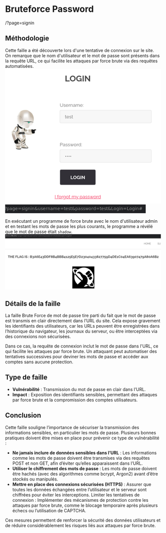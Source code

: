# Bruteforce Password
/?page=signin

## Méthodologie

Cette faille a été découverte lors d'une tentative de connexion sur le site. On remarque que le nom d'utilisateur et le mot de passe sont présents dans la requête URL, ce qui facilite les attaques par force brute via des requêtes automatisées.
![login-page](../../Assets/login-page.png)
![login-query](../../Assets/login-query.png)

En exécutant un programme de force brute avec le nom d'utilisateur admin et en testant les mots de passe les plus courants, le programme a révélé que le mot de passe était `shadow`.
![flag](../../Assets/bruteforce-flag.png)


## Détails de la faille
La faille Brute Force de mot de passe tire parti du fait que le mot de passe est transmis en clair directement dans l’URL du site.
Cela expose gravement les identifiants des utilisateurs, car les URLs peuvent être enregistrées dans l’historique du navigateur, les journaux du serveur, ou être interceptées via des connexions non sécurisées.

Dans ce cas, la requête de connexion inclut le mot de passe dans l'URL, ce qui facilite les attaques par force brute. Un attaquant peut automatiser des tentatives successives pour deviner les mots de passe et accéder aux comptes sans aucune protection.

## Type de faille
- **Vulnérabilité** : Transmission du mot de passe en clair dans l’URL.
- **Impact** : Exposition des identifiants sensibles, permettant des attaques par force brute et la compromission des comptes utilisateurs.

## Conclusion

Cette faille souligne l’importance de sécuriser la transmission des informations sensibles, en particulier les mots de passe.
Plusieurs bonnes pratiques doivent être mises en place pour prévenir ce type de vulnérabilité :

- **Ne jamais inclure de données sensibles dans l’URL** : Les informations comme les mots de passe doivent être transmises via des requêtes POST et non GET, afin d’éviter qu’elles apparaissent dans l’URL.
- **Utiliser le chiffrement des mots de passe** : Les mots de passe doivent être hachés (avec des algorithmes comme bcrypt, Argon2) avant d’être stockés ou manipulés.
- **Mettre en place des connexions sécurisées (HTTPS)** : Assurer que toutes les données échangées entre l’utilisateur et le serveur sont chiffrées pour éviter les interceptions.
Limiter les tentatives de connexion : Implémenter des mécanismes de protection contre les attaques par force brute, comme le blocage temporaire après plusieurs échecs ou l’utilisation de CAPTCHA.

Ces mesures permettent de renforcer la sécurité des données utilisateurs et de réduire considérablement les risques liés aux attaques par force brute.